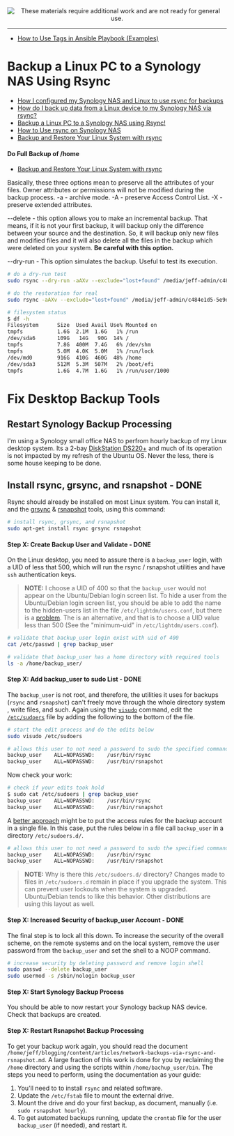 <!--
Maintainer:   jeffskinnerbox@yahoo.com / www.jeffskinnerbox.me
Version:      1.5.0
-->


<div align="center">
<img src="http://www.foxbyrd.com/wp-content/uploads/2018/02/file-4.jpg" title="These materials require additional work and are not ready for general use." align="center">
</div>


-----

* [How to Use Tags in Ansible Playbook (Examples)](https://www.linuxtechi.com/how-to-use-tags-in-ansible-playbook/)


# Backup a Linux PC to a Synology NAS Using Rsync
* [How I configured my Synology NAS and Linux to use rsync for backups](https://obsolete29.com/posts/2022/04/30/how-i-configured-my-synology-nas-and-linux-to-use-rsync-for-backups/)
* [How do I back up data from a Linux device to my Synology NAS via rsync?](https://kb.synology.com/en-global/DSM/tutorial/How_to_back_up_Linux_computer_to_Synology_NAS)
* [Backup a Linux PC to a Synology NAS using Rsync!](https://www.wundertech.net/how-to-backup-a-linux-pc-to-a-synology-nas-using-rsync/)
* [How to Use rsync on Synology NAS](https://linuxhint.com/use-rsync-synology-nas/)
* [Backup and Restore Your Linux System with rsync](https://averagelinuxuser.com/backup-and-restore-your-linux-system-with-rsync/)



#### Do Full Backup of /home
* [Backup and Restore Your Linux System with rsync](https://averagelinuxuser.com/backup-and-restore-your-linux-system-with-rsync/)

Basically, these three options mean to preserve all the attributes of your files. Owner attributes or permissions will not be modified during the backup process.
-a - archive mode.
-A - preserve Access Control List.
-X - preserve extended attributes.

--delete - this option allows you to make an incremental backup. That means, if it is not your first backup, it will backup only the difference between your source and the destination. So, it will backup only new files and modified files and it will also delete all the files in the backup which were deleted on your system. **Be careful with this option.**

--dry-run - This option simulates the backup. Useful to test its execution.

```bash
# do a dry-run test
sudo rsync --dry-run -aAXv --exclude="lost+found" /media/jeff-admin/c484e1d5-5e9d-4f95-bca9-de500fa3d44e/daily.0/desktop/home/ /home/

# do the restoration for real
sudo rsync -aAXv --exclude="lost+found" /media/jeff-admin/c484e1d5-5e9d-4f95-bca9-de500fa3d44e/daily.0/desktop/home/ /home/

# filesystem status
$ df -h
Filesystem      Size  Used Avail Use% Mounted on
tmpfs           1.6G  2.1M  1.6G   1% /run
/dev/sda6       109G   14G   90G  14% /
tmpfs           7.8G  400M  7.4G   6% /dev/shm
tmpfs           5.0M  4.0K  5.0M   1% /run/lock
/dev/md0        916G  410G  460G  48% /home
/dev/sda3       512M  5.3M  507M   2% /boot/efi
tmpfs           1.6G  4.7M  1.6G   1% /run/user/1000
```



# Fix Desktop Backup Tools

## Restart Synology Backup Processing
I'm using a Synology small office NAS to perfrom hourly backup of my Linux desktop system.
Its a 2-bay [DiskStation DS220+][38] and much of its operation is not impacted by my
refresh of the Ubuntu OS.
Never the less, there is some house keeping to be done.

## Install rsync, grsync, and rsnapshot - DONE
Rsync should already be installed on most Linux system.
You can install it, and the [grsync][04] & [rsnapshot][08] tools, using this command:

```bash
# install rsync, grsync, and rsnapshot
sudo apt-get install rsync grsync rsnapshot
```

#### Step X: Create Backup User and Validate - DONE
On the Linux desktop, you need to assure there is a `backup_user` login,
with a UID of less that 500,
which will run the rsync / rsnapshot utilities
and have `ssh` authentication keys.

>**NOTE:** I choose a UID of 400 so that the `backup_user`
>would not appear on the Ubuntu/Debian login screen list.
>To hide a user from the Ubuntu/Debian login screen list,
>you should be able to add the name to the hidden-users
>list in the file `/etc/lightdm/users.conf`, but there is a [problem][45].
>The is an alternative, and that is to choose a UID value less than 500
>(See the "minimum-uid" in `/etc/lightdm/users.conf`).

```bash
# validate that backup_user login exist with uid of 400
cat /etc/passwd | grep backup_user

# validate that backup_user has a home directory with required tools
ls -a /home/backup_user/
```

#### Step X: Add backup_user to sudo List - DONE
The `backup_user` is not root, and therefore, the utilities it uses for backups
(`rsync` and `rsnapshot`)
can't freely move through the whole directory system , write files, and such.
Again using the [`visudo`][43] command,
edit the [`/etc/sudoers`][44] file by adding the following
to the bottom of the file.

```bash
# start the edit process and do the edits below
sudo visudo /etc/sudoers

# allows this user to not need a password to sudo the specified command(s)
backup_user    ALL=NOPASSWD:    /usr/bin/rsync
backup_user    ALL=NOPASSWD:    /usr/bin/rsnapshot
```

Now check your work:

```bash
# check if your edits took hold
$ sudo cat /etc/sudoers | grep backup_user
backup_user    ALL=NOPASSWD:    /usr/bin/rsync
backup_user    ALL=NOPASSWD:    /usr/bin/rsnapshot
```

A [better approach][50] might be to put the access rules for the backup account in a single file.
In this case, put the rules below in a file call `backup_user` in a directory `/etc/sudoers.d/`.

```bash
# allows this user to not need a password to sudo the specified command(s)
backup_user    ALL=NOPASSWD:    /usr/bin/rsync
backup_user    ALL=NOPASSWD:    /usr/bin/rsnapshot
```

>**NOTE:** Why is there this `/etc/sudoers.d/` directory?
>Changes made to files in `/etc/sudoers.d` remain in place if you upgrade the system.
>This can prevent user lockouts when the system is upgraded.
>Ubuntu/Debian tends to like this behavior.
>Other distributions are using this layout as well.

#### Step X: Increased Security of backup_user Account - DONE
The final step is to lock all this down.
To increase the security of the overall scheme,
on the remote systems and on the local system,
remove the user password from the `backup_user`
and set the shell to a NOOP command.

```bash
# increase security by deleting password and remove login shell
sudo passwd --delete backup_user
sudo usermod -s /sbin/nologin backup_user
```

#### Step X: Start Synology Backup Process
You should be able to now restart your Synology backup NAS device.
Check that backups are created.

#### Step X: Restart Rsnapshot Backup Processing
To get your backup work again,
you should read the document
`/home/jeff/blogging/content/articles/network-backups-via-rsync-and-rsnapshot.md`.
A large fraction of this work is done for you by reclaiming the `/home` directory
and using the scripts within `/home/bachup_user/bin`.
The steps you need to perform, using the documentation as your guide:

1. You'll need to to install `rsync` and related software.
2. Update the `/etc/fstab` file to mount the external drive.
3. Mount the drive and do your first backup, as document, manually
(i.e. `sudo rsnapshot hourly`).
4. To get automated backups running, update the `crontab` file for the
user `backup_user` (if needed), and restart it.




[04]:http://www.opbyte.it/grsync/
[08]:http://www.rsnapshot.org/

[38]:https://www.synology.com/en-us/products/DS220+

[43]:http://www.sudo.ws/sudo/sudoers.man.html
[44]:http://www.sudo.ws/visudo.man.html
[45]:http://www.cyberciti.biz/faq/howto-change-rename-user-name-id/

[50]:https://www.digitalocean.com/community/tutorials/how-to-edit-the-sudoers-file

